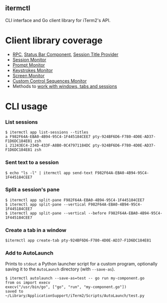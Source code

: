 itermctl
---

CLI interface and Go client library for iTerm2's API.

Client library coverage
===

- [RPC](examples/rpc.go), [Status Bar Component](examples/statusbar.go), [Session Title Provider](examples/sessiontitle.go)
- [Session Monitor](examples/lifecycle.go)
- [Prompt Monitor](examples/lifecycle.go)
- [Keystrokes Monitor](examples/keystrokes.go)
- [Screen Monitor](examples/screenstreamer.go)
- [Custom Control Sequences Monitor](https://pkg.go.dev/mrz.io/itermctl/pkg/itermctl?tab=doc#CustomControlSequenceMonitor)
- Methods to [work with windows, tabs and sessions](https://pkg.go.dev/mrz.io/itermctl/pkg/itermctl?tab=doc#App)

CLI usage
===

### List sessions

```
$ itermctl app list-sessions --titles
a F982F64A-EBA0-4B94-95C4-1F445184CEE7 pty-924BF6D6-F780-4D0E-AD37-F1D6DC184E81 zsh
i 21243EC4-234D-433F-A8B0-0C47971184DC pty-924BF6D6-F780-4D0E-AD37-F1D6DC184E81 zsh
```

### Sent text to a session

```
$ echo "ls -l" | itermctl app send-text F982F64A-EBA0-4B94-95C4-1F445184CEE7 
```

### Split a session's pane

```
$ itermctl app split-pane F982F64A-EBA0-4B94-95C4-1F445184CEE7 
$ itermctl app split-pane --vertical F982F64A-EBA0-4B94-95C4-1F445184CEE7 
$ itermctl app split-pane --vertical --before F982F64A-EBA0-4B94-95C4-1F445184CEE7 
```

### Create a tab in a window

```
$itermctl app create-tab pty-924BF6D6-F780-4D0E-AD37-F1D6DC184E81
```

### Add to AutoLaunch

Prints to `stdout` a Python launcher script for a custom program, optionally saving it to the `AutoLaunch` directory
(with `--save-as`).

```
$ itermctl autolaunch --save-as=test -- go run my-component.go
from os import execv
execv("/usr/bin/go", ["go", "run", "my-component.go"])
saved to ~/Library/ApplicationSupport/iTerm2/Scripts/AutoLaunch/test.py
```
